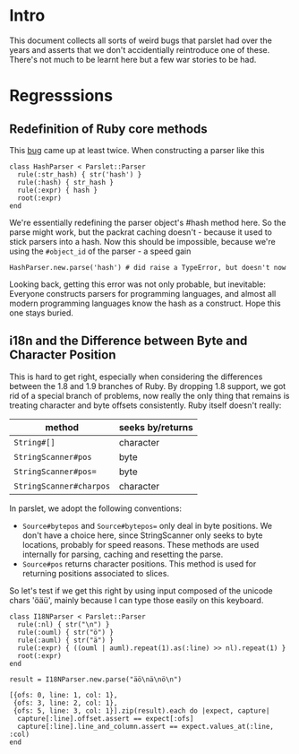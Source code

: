 
# Intro

This document collects all sorts of weird bugs that parslet had over the years and asserts that we don't accidentially reintroduce one of these. There's not much to be learnt here but a few war stories to be had. 

# Regresssions

## Redefinition of Ruby core methods

This [bug](https://github.com/kschiess/parslet/issues/101) came up at least twice. When constructing a parser like this

    class HashParser < Parslet::Parser
      rule(:str_hash) { str('hash') }
      rule(:hash) { str_hash }
      rule(:expr) { hash }
      root(:expr)
    end

We're essentially redefining the parser object's #hash method here. So the parse might work, but the packrat caching doesn't - because it used to stick parsers into a hash. Now this should be impossible, because we're using the `#object_id` of the parser - a speed gain

    HashParser.new.parse('hash') # did raise a TypeError, but doesn't now

Looking back, getting this error was not only probable, but inevitable: Everyone constructs parsers for programming languages, and almost all modern programming languages know the hash as a construct. Hope this one stays buried. 

## i18n and the Difference between Byte and Character Position

This is hard to get right, especially when considering the differences between the 1.8 and 1.9 branches of Ruby. By dropping 1.8 support, we got rid of a special branch of problems, now really the only thing that remains is treating character and byte offsets consistently. Ruby itself doesn't really: 

| method                  | seeks by/returns  |
|-------------------------|-------------------|
| `String#[]`             | character         |
| `StringScanner#pos`     | byte              |
| `StringScanner#pos=`    | byte              |
| `StringScanner#charpos` | character         |

In parslet, we adopt the following conventions: 

* `Source#bytepos` and `Source#bytepos=` only deal in byte positions. We don't have a choice here, since StringScanner only seeks to byte locations, probably for speed reasons. These methods are used internally for parsing, caching and resetting the parse. 
* `Source#pos` returns character positions. This method is used for returning positions associated to slices. 

So let's test if we get this right by using input composed of the unicode chars 'öäü', mainly because I can type those easily on this keyboard. 

    class I18NParser < Parslet::Parser
      rule(:nl) { str("\n") }
      rule(:ouml) { str("ö") }
      rule(:auml) { str("ä") }
      rule(:expr) { ((ouml | auml).repeat(1).as(:line) >> nl).repeat(1) }
      root(:expr)
    end

    result = I18NParser.new.parse("äö\nä\nö\n")

    [{ofs: 0, line: 1, col: 1}, 
     {ofs: 3, line: 2, col: 1}, 
     {ofs: 5, line: 3, col: 1}].zip(result).each do |expect, capture|
      capture[:line].offset.assert == expect[:ofs]
      capture[:line].line_and_column.assert == expect.values_at(:line, :col)
    end 


